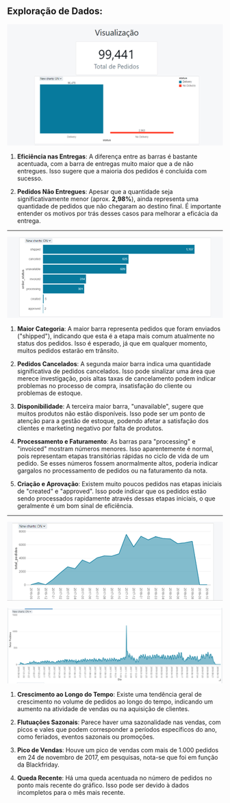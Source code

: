 ## Exploração de Dados:

![alt text](image.png)

1. **Eficiência nas Entregas**: A diferença entre as barras é bastante acentuada, com a barra de entregas muito maior que a de não entregues. Isso sugere que a maioria dos pedidos é concluída com sucesso.

2. **Pedidos Não Entregues**: Apesar que a quantidade seja significativamente menor (aprox. **2,98%**), ainda representa uma quantidade de pedidos que não chegaram ao destino final. É importante entender os motivos por trás desses casos para melhorar a eficácia da entrega.

---

![alt text](image-1.png)

1. **Maior Categoria**: A maior barra representa pedidos que foram enviados ("shipped"), indicando que esta é a etapa mais comum atualmente no status dos pedidos. Isso é esperado, já que em qualquer momento, muitos pedidos estarão em trânsito.

2. **Pedidos Cancelados**: A segunda maior barra indica uma quantidade significativa de pedidos cancelados. Isso pode sinalizar uma área que merece investigação, pois altas taxas de cancelamento podem indicar problemas no processo de compra, insatisfação do cliente ou problemas de estoque.

3. **Disponibilidade**: A terceira maior barra, "unavailable", sugere que muitos produtos não estão disponíveis. Isso pode ser um ponto de atenção para a gestão de estoque, podendo afetar a satisfação dos clientes e marketing negativo por falta de produtos.

4. **Processamento e Faturamento**: As barras para "processing" e "invoiced" mostram números menores. Isso aparentemente é normal, pois representam etapas transitórias rápidas no ciclo de vida de um pedido. Se esses números fossem anormalmente altos, poderia indicar gargalos no processamento de pedidos ou na faturamento da nota.

5. **Criação e Aprovação**: Existem muito poucos pedidos nas etapas iniciais de "created" e "approved". Isso pode indicar que os pedidos estão sendo processados rapidamente através dessas etapas iniciais, o que geralmente é um bom sinal de eficiência.

---

![alt text](image-2.png)

![alt text](image-3.png)



1. **Crescimento ao Longo do Tempo**: Existe uma tendência geral de crescimento no volume de pedidos ao longo do tempo, indicando um aumento na atividade de vendas ou na aquisição de clientes.

2. **Flutuações Sazonais**: Parece haver uma sazonalidade nas vendas, com picos e vales que podem corresponder a períodos específicos do ano, como feriados, eventos sazonais ou promoções.

3. **Pico de Vendas**: Houve um pico de vendas com mais de 1.000 pedidos em 24 de novembro de 2017, em pesquisas, nota-se que foi em função da Blackfriday.

4. **Queda Recente**: Há uma queda acentuada no número de pedidos no ponto mais recente do gráfico. Isso pode ser devido à dados incompletos para o mês mais recente.